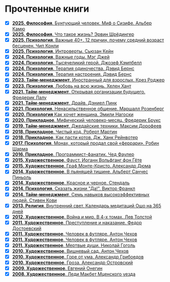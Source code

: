 # Прочтенные книги

- [x] [<b>2025. Философия</b>. Бунтующий человек. Миф о Сизифе. Альбер Камю](https://www.litres.ru/book/alber-kamu/buntuuschiy-chelovek-mif-o-sizife-65071637/)
- [x] [<b>2025. Философия</b>. Что такое жизнь? Эрвин Шрёдингер](https://www.litres.ru/book/ervin-shredinger/chto-takoe-zhizn-7766381/chitat-onlayn/)
- [x] [<b>2025. Психология</b>. Важные 40+. 12 причин, почему средний возраст бесценен. Чип Конли](https://www.litres.ru/book/chip-konli/vazhnye-40-12-prichin-pochemu-sredniy-vozrast-bescenen-dorozhna-71285941/)
- [x] [<b>2025. Психология</b>. Интроверты. Сьюзан Кейн](https://www.litres.ru/audiobook/suzan-keyn/introverty-56443553/)
- [x] [<b>2024. Психология</b>. Важные годы. Мэг Джей](https://www.litres.ru/book/meg-dzhey/vazhnye-gody-pochemu-ne-stoit-otkladyvat-zhizn-na-potom-7230542/)
- [x] [<b>2024. Психология</b>. Тысячеликий герой. Джозеф Кэмпбелл](https://www.litres.ru/book/dzhozef-kempbell/tysyachelikiy-geroy-33848058/)
- [x] [<b>2024. Психология</b>. Терапия одиночества. Дэвид Бернс](https://www.litres.ru/book/david-d-burns/terapiya-odinochestva-kak-nauchitsya-obschatsya-druzhit-i-lu-69015931/)
- [x] [<b>2024. Психология</b>. Терапия настроения. Дэвид Бернс](https://www.litres.ru/book/david-d-burns/terapiya-nastroeniya-klinicheski-dokazannyy-sposob-pobedit-d-40975505/)
- [x] [<b>2023. Тайм-менеджмент</b>. Иностранный для взрослых. Крез Роджер](https://www.litres.ru/book/richard-roberts-1062/inostrannyy-dlya-vzroslyh-kak-vyuchit-novyy-yazyk-v-l-22770721/)
- [x] [<b>2023. Психология</b>. Любовь на всю жизнь. Хелен Хант](https://www.litres.ru/book/harvill-hendriks/lubov-na-vsu-zhizn-rukovodstvo-dlya-par-47011374/)
- [x] [<b>2021. Тайм-менеджмент</b>. Открывая организации будущего. Фредерик Лалу](https://www.litres.ru/book/frederik-lalu/otkryvaya-organizacii-buduschego-12472950/)
- [x] [<b>2021. Тайм-менеджмент</b>. Драйв. Дэниел Пинк](https://www.litres.ru/book/daniel-h-pink/drayv-chto-na-samom-dele-nas-motiviruet-5019930/)
- [x] [<b>2021. Психология</b>. Ненасильственное общение. Маршалл Розенберг](https://www.litres.ru/book/marshall-rozenberg/nenasilstvennoe-obschenie-v-povsednevnoy-zhizni-praktic-67722486/)
- [x] [<b>2020. Психология</b> Как хочет женщина. Эмили Нагоски](https://www.litres.ru/book/emili-nagoski/kak-hochet-zhenschina-master-klass-po-nauke-seksa-19405358/)
- [x] [<b>2020. Прикладное</b>. Мифический человеко-месяц. Фредерик Брукс](https://www.litres.ru/book/frederik-bruks/mificheskiy-cheloveko-mesyac-ili-kak-sozdautsya-programmnye-58154399/)
- [x] [<b>2019. Тайм-менеджмент</b>. Джедайские техники. Максим Дорофеев](https://www.litres.ru/book/maksim-dorofeev/dzhedayskie-tehniki-kak-vospitat-svou-obezyanu-opustoshit-23590168/)
- [x] [<b>2018. Прикладное</b>. Чистый код. Роберт Мартин](https://www.litres.ru/book/robert-s-martin/chistyy-kod-sozdanie-analiz-i-refaktoring-pdf-epub-6444478/)
- [x] [<b>2018. Прикладное</b>. Как пасти котов. Дж. Ханк Рейнвотер](https://www.litres.ru/book/dzh-hank-reynvoter/kak-pasti-kotov-nastavlenie-dlya-programmistov-rukovody-167876/)
- [x] [<b>2017. Психология</b>. Монах, который продал свой «феррари». Робин Шарма](https://www.litres.ru/book/robin-sharma-2/monah-kotoryy-prodal-svoy-ferrari-6564847/)
- [x] [<b>2016. Прикладное</b>. Программист-фанатик. Чед Фаулер](https://www.litres.ru/book/ched-fauler/programmist-fanatik-9535814/)
- [x] [<b>2015. Художественное</b>. Фауст. Иоганн Вольфганг фон Гёте](https://www.litres.ru/book/iogann-volfgang-fon-gete/faust-66669668/chitat-onlayn/)
- [x] [<b>2015. Художественное</b>. Граф Монте-Кристо. Александр Дюма](https://www.litres.ru/book/aleksandr-duma/graf-monte-kristo-122729/)
- [x] [<b>2014. Художественное</b>. В пьянящей тишине. Альберт Санчес Пиньоль](https://www.ozon.ru/product/v-pyanyashchey-tishine-pinol-albert-sanches-1874297864/)
- [x] [<b>2014. Художественное</b>. Красное и черное. Стендаль](https://www.litres.ru/book/stendal/krasnoe-i-chernoe-134566/)
- [x] [<b>2014. Психология</b>. Сказать жизни "Да!". Виктор Франкл](https://www.litres.ru/book/viktor-frankl/skazat-zhizni-da-psiholog-v-konclagere-147113/)
- [x] [<b>2014. Тайм-менеджмент</b>. Семь навыков высокоэффективных людей. Стивен Кови](https://www.litres.ru/book/stiven-kovi/sem-navykov-vysokoeffektivnyh-ludey-na-praktike-dnevnik-formir-69018265/)
- [x] [<b>2013. Религия</b>. Внутренний свет. Календарь медитаций Ошо на 365 дней](https://www.litres.ru/book/bhagavan-radzhnish-osh/vnutrenniy-svet-kalendar-meditaciy-osho-na-365-dney-8509776/)
- [x] [<b>2012. Художественное</b>. Война и мир. В 4-х томах. Лев Толстой](https://www.litres.ru/book/lev-tolstoy/voyna-i-mir-kollekcionnoe-illustrirovannoe-izdanie-69495367/)
- [x] [<b>2011. Художественное</b>. Преступление и наказание. Федор Достоевский](https://www.litres.ru/book/fedor-dostoevskiy/prestuplenie-i-nakazanie-64758176/)
- [x] [<b>2011. Художественное</b>. Человек в футляре. Антон Чехов](https://www.litres.ru/book/anton-chehov/chelovek-v-futlyare-172164/)
- [x] [<b>2011. Художественное</b>. Человек в футляре. Антон Чехов](https://www.litres.ru/book/anton-chehov/chelovek-v-futlyare-172164/)
- [x] [<b>2011. Художественное</b>. Мертвые души. Николай Гоголь](https://www.litres.ru/book/nikolay-gogol/mertvye-dushi-64410952/)
- [x] [<b>2010. Художественное</b>. Вишневый сад. Антон Чехов](https://www.litres.ru/book/anton-chehov/vishnevyy-sad-172106/)
- [x] [<b>2010. Художественное</b>. Горе от ума. Александр Грибоедов](https://www.litres.ru/book/aleksandr-griboedov/gore-ot-uma-71055589/)
- [x] [<b>2010. Художественное</b>. Гроза. Александр Островский](https://www.litres.ru/book/aleksandr-ostrovskiy/groza-172629/)
- [x] [<b>2009. Художественное</b>. Евгений Онегин](https://www.litres.ru/book/aleksandr-pushkin/evgeniy-onegin-19068701/)
- [x] [<b>2008. Художественное</b>. Леди Макбет Мценского уезда](https://www.litres.ru/book/nikolay-leskov/ledi-makbet-mcenskogo-uezda-175270/)
